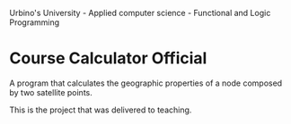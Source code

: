 Urbino's University - Applied computer science - Functional and Logic Programming 
# Course Calculator Official
A program that calculates the geographic properties of a node composed by two satellite points.

This is the project that was delivered to teaching.
